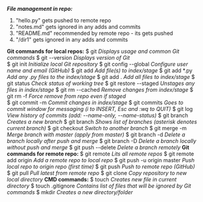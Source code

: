 ***File management in repo:***
1. "hello.py" gets pushed to remote repo
2. "notes.md" gets ignored in any adds and commits
3. "README.md" recommended by remote repo - its gets pushed
4. "/dir1" gets ignored in any adds and commits

**Git commands for local repos:**
$ git                                 *Displays usage and common Git commands*
$ git --version                       *Displays version of Git*         
$ git init                            *Initialize local Git repository*
$ git config --global                 *Configure user name and email (GitHub)*
$ git add <file>                      *Add file(s) to index/stage*
$ git add *.py                        *Add any .py files to the index/stage*
$ git add .                           *Add all files to index/stage*
$ git status                          *Check status of working tree*
$ git restore --staged <file>         *Unstages any files in index/stage*
$ git rm --cached <file>              *Remove changes from index/stage*
$ git rm -f <file>                    *Force remove from repo even if staged*  
$ git commit -m <message>             *Commit changes in index/stage*
$ git commits                         *Goes to commit window for messaging (i to INSERT, Esc and :wq to QUIT)*
$ git log                             *View history of commits (add: --name-only, --name-status)*
$ git branch <branch>                 *Creates a new branch*
$ git branch                          *Shows list of branches (asterisk denotes current branch)*
$ git checkout <branch>               *Switch to another branch*
$ git merge <branch> -m <message>     *Merge branch with master (apply from master)*
$ git branch -d <branch>              *Delete a branch locally after push and merge*
$ git branch -D <branch>              *Delete a branch locally without push and merge*
$ git push <remote> --delete <branch> *Delete a branch remotely*
**Git commands for remote repo:**
$ git remote                          *Lits all remote repos*
$ git remote add origin <url>         *Add a remote repo to local repo*
$ git push -u origin master           *Push local repo to origin repo (first time)*
$ git push                            *Push to remote repo (GitHub)*
$ git pull                            *Pull latest from remote repo*
$ git clone <repo>                    *Copy repository to new local directory*
**CMD commands:**
$ touch                               *Creates new file in current directory*
$ touch .gitignore                    *Contains list of files that will be ignored by Git commands*
$ mkdir                               *Creates a new directory/folder*
